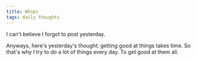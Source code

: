```yaml
---
title: Whops
tags: daily thoughts
---
```


I can't believe I forgot to post yesterday.

Anyways, here's yesterday's thought: getting good at things takes time. So that's why I try to do a lot of things every day. To get good at them all.
